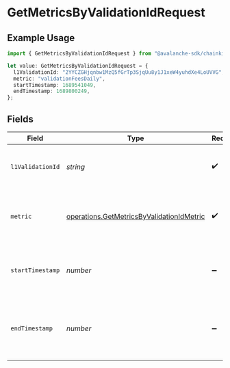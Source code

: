 # GetMetricsByValidationIdRequest

## Example Usage

```typescript
import { GetMetricsByValidationIdRequest } from "@avalanche-sdk/chainkit/models/operations";

let value: GetMetricsByValidationIdRequest = {
  l1ValidationId: "2YYCZGHjqnbw1MzQ5fGrTp3SjqUu8y1J1xeW4yuhdXe4LoUVVG",
  metric: "validationFeesDaily",
  startTimestamp: 1689541049,
  endTimestamp: 1689800249,
};
```

## Fields

| Field                                                                                                  | Type                                                                                                   | Required                                                                                               | Description                                                                                            | Example                                                                                                |
| ------------------------------------------------------------------------------------------------------ | ------------------------------------------------------------------------------------------------------ | ------------------------------------------------------------------------------------------------------ | ------------------------------------------------------------------------------------------------------ | ------------------------------------------------------------------------------------------------------ |
| `l1ValidationId`                                                                                       | *string*                                                                                               | :heavy_check_mark:                                                                                     | The L1 Validator's validation ID to filter by                                                          | 2YYCZGHjqnbw1MzQ5fGrTp3SjqUu8y1J1xeW4yuhdXe4LoUVVG                                                     |
| `metric`                                                                                               | [operations.GetMetricsByValidationIdMetric](../../models/operations/getmetricsbyvalidationidmetric.md) | :heavy_check_mark:                                                                                     | Which metric to fetch for given L1 validation ID.                                                      | validationFeesDaily                                                                                    |
| `startTimestamp`                                                                                       | *number*                                                                                               | :heavy_minus_sign:                                                                                     | Query param for retrieving items after a specific timestamp.                                           | 1689541049                                                                                             |
| `endTimestamp`                                                                                         | *number*                                                                                               | :heavy_minus_sign:                                                                                     | Query param for retrieving items before a specific timestamp.                                          | 1689800249                                                                                             |